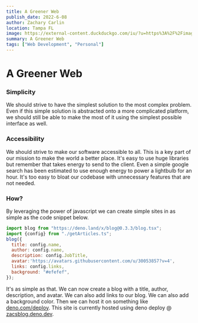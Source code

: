 ```yaml
---
title: A Greener Web
publish_date: 2022-6-08
author: Zachary Carlin
location: Tampa FL
image: https://external-content.duckduckgo.com/iu/?u=https%3A%2F%2Fimages.pexels.com%2Fphotos%2F4079938%2Fpexels-photo-4079938.jpeg%3Fauto%3Dcompress%26cs%3Dtinysrgb%26fit%3Dcrop%26h%3D627%26w%3D1200&f=1&nofb=1
summary: A Greener Web
tags: ["Web Development", "Personal"]
---
```

# A Greener Web
### **Simplicity**
We should strive to have the simplest solution to the most complex problem. Even if this simple solution is abstracted onto a more complicated platform, we should still be able to make the most of it using the simplest possible interface as well.

### **Accessibility**
We should strive to make our software accessible to all. This is a key part of our mission to make the world a better place. It's easy to use huge libraries but remember that takes energy to send to the client. Even a simple google search has been estimated to use enough energy to power a lightbulb for an hour. It's too easy to bloat our codebase with unnecessary features that are not needed.

### How?
By leveraging the power of javascript we can create simple sites in as simple as the code snippet below.
```js
import blog from "https://deno.land/x/blog@0.3.3/blog.tsx";
import {config} from "./getArticles.ts";
blog({
  title: config.name,
  author: config.name,
  description: config.JobTitle,
  avatar:'https://avatars.githubusercontent.com/u/30053857?v=4',
  links: config.links,
  background: "#efefef",
});
```
It's as simple as that. We can now create a blog with a title, author, description, and avatar. We can also add links to our blog. We can also add a background color. Then we can host it on something like [deno.com/deploy](https://deno.com/deploy). This site is currently hosted using deno deploy @ [zacsblog.deno.dev](https://zacsblog.deno.dev).
